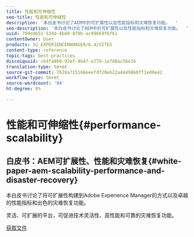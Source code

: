 ```yaml
---
title: 性能和可伸缩性
seo-title: 性能和可伸缩性
description: '本白皮书讨论了AEM中的可扩展性以及性能指标和灾难恢复功能。  '
seo-description: '本白皮书讨论了AEM中的可扩展性以及性能指标和灾难恢复功能。  '
uuid: 709ed651-534d-4b80-8f9b-ac99669f6f61
contentOwner: User
products: SG_EXPERIENCEMANAGER/6.4/SITES
content-type: reference
topic-tags: best-practices
discoiquuid: c64fa860-92ef-4b47-a779-1e7d8ac56e16
translation-type: tm+mt
source-git-commit: 7b39a715166eeefdf20eb22a4449068ff1ed0e42
workflow-type: tm+mt
source-wordcount: '94'
ht-degree: 0%

---
```



# 性能和可伸缩性{#performance-scalability}

## 白皮书：AEM可扩展性、性能和灾难恢复{#white-paper-aem-scalability-performance-and-disaster-recovery}

本白皮书讨论了将可扩展性构建到Adobe Experience Manager的方式以及卓越的性能指标和出色的灾难恢复功能。

灵活、可扩展的平台，可促进技术灵活性、高性能和可靠的灾难恢复功能。

[获取文件](assets/aem_scalability_whitepaperfinal-06122015je.pdf)
